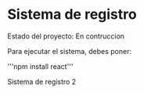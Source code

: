 <h1> Sistema de registro</h1>

Estado del proyecto: En contruccion

Para ejecutar el sistema, debes poner:

'''npm install react'''

Sistema de registro 2
